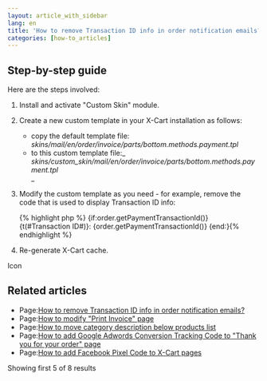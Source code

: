 ```yaml
---
layout: article_with_sidebar
lang: en
title: 'How to remove Transaction ID info in order notification emails?'
categories: [how-to_articles]
---
```


## Step-by-step guide

Here are the steps involved:

1.  Install and activate "Custom Skin" module.  

2.  Create a new custom template in your X-Cart installation as follows:  

    - copy the default template file:  
    _skins/mail/en/order/invoice/parts/bottom.methods.payment.tpl_  
    - to this custom template file:_  
    _skins/custom_skin/mail/en/order/invoice/parts/bottom.methods.payment.tpl_  
    _
3.  Modify the custom template as you need - for example, remove the code that is used to display Transaction ID info:

    {% highlight php %}  {if:order.getPaymentTransactionId()}
        {t(#Transaction ID#)}: {order.getPaymentTransactionId()}
      {end:}{% endhighlight %}
4.  Re-generate X-Cart cache.

Icon

## Related articles

*   Page:[How to remove Transaction ID info in order notification emails?](/pages/viewpage.action?pageId=9666581)
*   Page:[How to modify "Print Invoice" page](/pages/viewpage.action?pageId=9306925)
*   Page:[How to move category description below products list](/display/XDD/How+to+move+category+description+below+products+list)
*   Page:[How to add Google Adwords Conversion Tracking Code to "Thank you for your order" page](/pages/viewpage.action?pageId=9307079)
*   Page:[How to add Facebook Pixel Сode to X-Cart pages](/pages/viewpage.action?pageId=9306783)

Showing first 5 of 8 results
